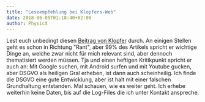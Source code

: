 ```yaml
---
title: "Leseempfehlung bei Klopfers-Web"
date: 2018-06-05T01:18:40+02:00
author: PhysicX
---
```

Lest euch unbedingt diesen [Beitrag von Klopfer](https://www.klopfers-web.de/text_197) durch. An einigen Stellen geht es schon in Richtung "Rant", aber 99% des Artikels spricht er wichtige Dinge an, welche zwar nicht für mich relevant sind, aber dennoch thematisiert werden müssen. Tja und einen heftigen Kritikpunkt spricht er auch an: Mit Google suchen, mit Android surfen und mit Youtube gucken, aber DSGVO als heiligen Gral erheben, ist dann auch scheinheilig.
Ich finde die DSGVO eine gute Entwicklung, aber ist halt mit einer falschen Grundhaltung entstanden. Mal schauen, wie es weiter geht. Ich erhebe weiterhin keine Daten, bis auf die Log-Files die ich unter Kontakt anspreche.
